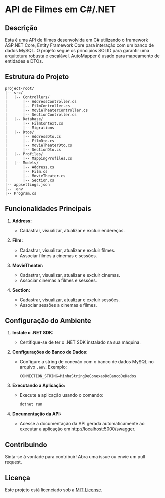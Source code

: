 # API de Filmes em C#/.NET

## Descrição

Esta é uma API de filmes desenvolvida em C# utilizando o framework ASP.NET Core, Entity Framework Core para interação com um banco de dados MySQL. O projeto segue os princípios SOLID para garantir uma arquitetura robusta e escalável. AutoMapper é usado para mapeamento de entidades e DTOs.

## Estrutura do Projeto

```
project-root/
|-- src/
|   |-- Controllers/
|       |-- AddressController.cs
|       |-- FilmController.cs
|       |-- MovieTheaterController.cs
|       |-- SectionController.cs
|   |-- Database/
|       |-- FilmContext.cs
|       |-- Migrations
|   |-- Dtos/
|       |-- AddressDto.cs
|       |-- FilmDto.cs
|       |-- MovieTheaterDto.cs
|       |-- SectionDto.cs
|   |-- Profiles/
|       |-- MappingProfiles.cs
|   |-- Models/
|       |-- Address.cs
|       |-- Film.cs
|       |-- MovieTheater.cs
|       |-- Section.cs
|-- appsettings.json
|-- .env
|-- Program.cs
```

## Funcionalidades Principais

1. **Address:**
   - Cadastrar, visualizar, atualizar e excluir endereços.

2. **Film:**
   - Cadastrar, visualizar, atualizar e excluir filmes.
   - Associar filmes a cinemas e sessões.

3. **MovieTheater:**
   - Cadastrar, visualizar, atualizar e excluir cinemas.
   - Associar cinemas a filmes e sessões.

4. **Section:**
   - Cadastrar, visualizar, atualizar e excluir sessões.
   - Associar sessões a cinemas e filmes.

## Configuração do Ambiente

1. **Instale o .NET SDK:**
   - Certifique-se de ter o .NET SDK instalado na sua máquina.

2. **Configurações do Banco de Dados:**
   - Configure a string de conexão com o banco de dados MySQL no arquivo `.env`. Exemplo:
     ```env
     CONNECTION_STRING=MinhaStringDeConexaoDoBancoDeDados
     ```

3. **Executando a Aplicação:**
   - Execute a aplicação usando o comando:
     ```bash
     dotnet run
     ```

4. **Documentação da API:**
   - Acesse a documentação da API gerada automaticamente ao executar a aplicação em [http://localhost:5000/swagger](http://localhost:5000/swagger).

## Contribuindo

Sinta-se à vontade para contribuir! Abra uma issue ou envie um pull request.

## Licença

Este projeto está licenciado sob a [MIT License](LICENSE).
